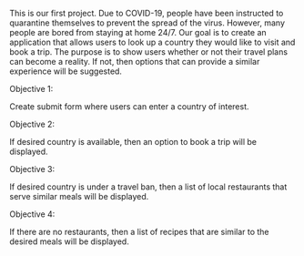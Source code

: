 This is our first project. Due to COVID-19, people have been instructed to quarantine themselves to prevent the spread of the virus. However, many people are bored from staying at home 24/7. Our goal is to create an application that allows users to look up a country they would like to visit and book a trip. The purpose is to show users whether or not their travel plans can become a reality. If not, then options that can provide a similar experience will be suggested.

Objective 1:

Create submit form where users can enter a country of interest.

Objective 2:

If desired country is available, then an option to book a trip will be displayed.

Objective 3:

If desired country is under a travel ban, then a list of local restaurants that serve similar meals will be displayed.

Objective 4:

If there are no restaurants, then a list of recipes that are similar to the desired meals will be displayed.